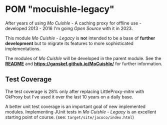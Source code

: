 # POM "mocuishle-legacy"

After years of using *Mo Cuishle* - A caching proxy for offline use - developed 2013 - 2016 I'm going *Open Source* with it in 2023.

This module *Mo Cuishle - Legacy* is **no**t intended to be a base of **further development** but to migrate its features to more sophisticated implementations. 

The modules of *Mo Cuishle* will be developed in the parent module. See the **[README](../README.md)** and **https://ganskef.github.io/MoCuishle/** for further information.

## Test Coverage

The test coverage is 28% only after replacing LittleProxy-mitm with OkProxy but I've used it over the last 10 years on a daily base.

A better unit test coverage is an important goal of new implemented modules. Implementing JUnit tests in *Mo Cuishle - Legacy* is an excellent starting point of course. (see: `target/site/jacoco/index.html`)
